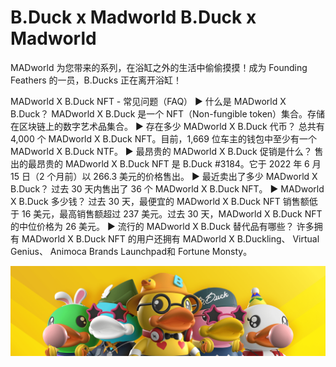 # B.Duck x Madworld B.Duck x Madworld

MADworld 为您带来的系列，在浴缸之外的生活中偷偷摸摸！成为 Founding Feathers 的一员，B.Ducks 正在离开浴缸！

MADworld X B.Duck NFT - 常见问题（FAQ）
▶ 什么是 MADworld X B.Duck？
MADworld X B.Duck 是一个 NFT（Non-fungible token）集合。存储在区块链上的数字艺术品集合。
▶ 存在多少 MADworld X B.Duck 代币？
总共有 4,000 个 MADworld X B.Duck NFT。目前，1,669 位车主的钱包中至少有一个 MADworld X B.Duck NTF。
▶ 最昂贵的 MADworld X B.Duck 促销是什么？
售出的最昂贵的 MADworld X B.Duck NFT 是 B.Duck #3184。它于 2022 年 6 月 15 日（2 个月前）以 266.3 美元的价格售出。
▶ 最近卖出了多少 MADworld X B.Duck？
过去 30 天内售出了 36 个 MADworld X B.Duck NFT。
▶ MADworld X B.Duck 多少钱？
过去 30 天，最便宜的 MADworld X B.Duck NFT 销售额低于 16 美元，最高销售额超过 237 美元。过去 30 天，MADworld X B.Duck NFT 的中位价格为 26 美元。
▶ 流行的 MADworld X B.Duck 替代品有哪些？
许多拥有 MADworld X B.Duck NFT 的用户还拥有 MADworld X B.Duckling、 Virtual Genius、 Animoca Brands Launchpad和 Fortune Monsty。

![nft](unnamed.png)
